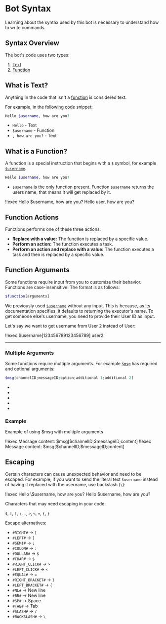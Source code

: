 # Bot Syntax

Learning about the syntax used by this bot is necessary to understand how to write commands.

## Syntax Overview

The bot's code uses two types:

1.  [Text](#what-is-text)
2.  [Function](#what-is-a-function)

## What is Text?

Anything in the code that isn't a [function](#what-is-a-function) is considered text.

For example, in the following code snippet:

```php
Hello $username, how are you?
```

- `Hello` - Text
- `$username` - Function
- `, how are you?` - Text

## What is a Function?

A function is a special instruction that begins with a `$` symbol, for example [`$username`](../Functions/Member/username.md).

```php
Hello $username, how are you?
```

- [`$username`](../Functions/Member/username.md) is the only function present. Function [`$username`](../Functions/Member/username.md) returns the users name, that means it will get replaced by it.

<Discord>
    <UserMessage>
        !!exec Hello $username, how are you?
    </UserMessage>
    <BotMessage>
        Hello user, how are you?
    </BotMessage>
</Discord>

## Function Actions

Functions performs one of these three actions:

- **Replace with a value:** The function is replaced by a specific value.
- **Perform an action:** The function executes a task.
- **Perform an action and replace with a value:** The function executes a task and then is replaced by a specific value.

## Function Arguments

Some functions require input from you to customize their behavior. Functions are case-insensitive! The format is as follows:

```php
$function[arguments]
```

We previously used [`$username`](../Functions/Member/username.md) without any input. This is because, as its documentation specifies, it defaults to returning the executor's name.  To get someone else's username, you need to provide their User ID as input.

Let's say we want to get username from User 2 instead of User:

<Discord>
    <UserMessage>
        !!exec $username[123456789123456789]
    </UserMessage>
    <BotMessage>
        user2
    </BotMessage>
</Discord>

---

### Multiple Arguments

Some functions require multiple arguments. For example [`$msg`](../Functions/Message/msg.md) has required and optional arguments:

```php
$msg[channelID;messageID;option;additional 1;additional 2]
```

- <Arg arg="channelid" required="true"/>
- <Arg arg="messageid" required="true"/>
- <Arg arg="option" required="true"/>
- <Arg arg="additional 1"/>
- <Arg arg="additional 2"/>

### Example

Example of using $msg with multiple arguments

<Discord>
    <UserMessage>
        !!exec Message content: $msg[$channelID;$messageID;content]
    </UserMessage>
    <BotMessage>
        !!exec Message content: $msg[$channelID;$messageID;content]
    </BotMessage>
</Discord>

## Escaping

Certain characters can cause unexpected behavior and need to be escaped. For example, if you want to send the literal text `$username` instead of having it replaced with the username, use backslash (`\`):

<Discord>
    <UserMessage>
        !!exec Hello \$username, how are you?
    </UserMessage>
    <BotMessage>
        Hello $username, how are you?
    </BotMessage>
</Discord>

Characters that may need escaping in your code:

`$`, `[`, `]`, `;`, `:`, `>`, `<`, `=`, `{`, `}`

Escape alternatives:

- `#RIGHT#` -> `[`
- `#LEFT#` -> `]`
- `#SEMI#` -> `;`
- `#COLON#` -> `:`
- `#DOLLAR#` -> `$`
- `#CHAR#` -> `$`
- `#RIGHT_CLICK#` -> `>`
- `#LEFT_CLICK#` -> `<`
- `#EQUAL#` -> `=`
- `#RIGHT_BRACKET#` -> `}`
- `#LEFT_BRACKET#` -> `{`
- `#NL#` -> New line
- `#BR#` -> New line
- `#SP#` -> Space
- `#TAB#` -> Tab
- `#SLASH#` -> `/`
- `#BACKSLASH#` -> `\`